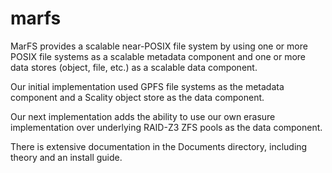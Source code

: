 # marfs
MarFS provides a scalable near-POSIX file system by using one or more POSIX file systems as a scalable metadata component and one or more data stores (object, file, etc.) as a scalable data component.

Our initial implementation used GPFS file systems as the metadata component and a Scality object store as the data component.

Our next implementation adds the ability to use our own erasure implementation over underlying RAID-Z3 ZFS pools as the data component.

There is extensive documentation in the Documents directory, including theory and an install guide.
